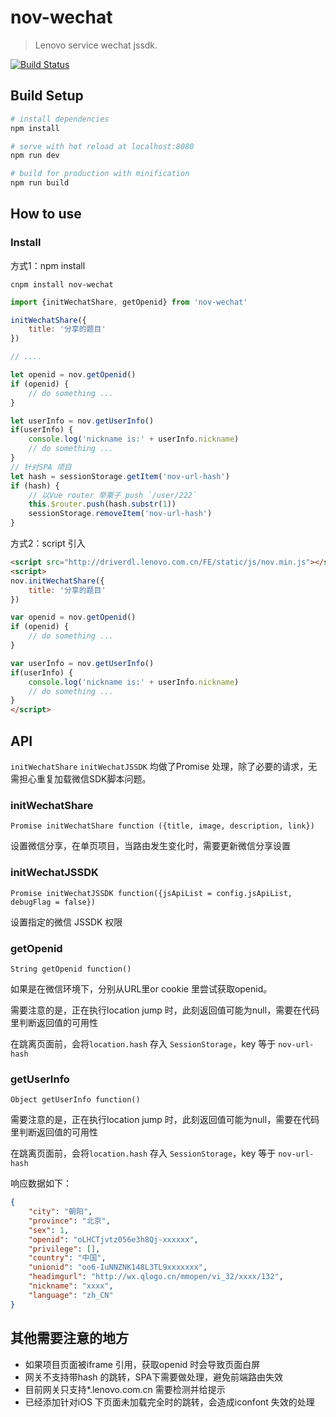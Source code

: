 # nov-wechat

> Lenovo service wechat jssdk.

[![Build Status](https://travis-ci.org/wh8766/nov-wechat.svg?branch=master)](https://travis-ci.org/wh8766/nov-wechat)

## Build Setup

``` bash
# install dependencies
npm install

# serve with hot reload at localhost:8080
npm run dev

# build for production with minification
npm run build
```

## How to use

### Install

方式1：npm install
```shell
cnpm install nov-wechat 
```

```javascript
import {initWechatShare, getOpenid} from 'nov-wechat'

initWechatShare({
    title: '分享的题目'
})

// ....

let openid = nov.getOpenid()
if (openid) {
    // do something ...
}

let userInfo = nov.getUserInfo()
if(userInfo) {
    console.log('nickname is:' + userInfo.nickname)
    // do something ...
}
// 针对SPA 项目
let hash = sessionStorage.getItem('nov-url-hash')
if (hash) {
    // 以Vue router 举栗子 push `/user/222`
    this.$router.push(hash.substr(1))
    sessionStorage.removeItem('nov-url-hash')
}
```

方式2：script 引入
```html
<script src="http://driverdl.lenovo.com.cn/FE/static/js/nov.min.js"></script>
<script>
nov.initWechatShare({
    title: '分享的题目'
})

var openid = nov.getOpenid()
if (openid) {
    // do something ...
}

var userInfo = nov.getUserInfo()
if(userInfo) {
    console.log('nickname is:' + userInfo.nickname)
    // do something ...
}
</script>
```

## API

`initWechatShare` `initWechatJSSDK` 均做了Promise 处理，除了必要的请求，无需担心重复加载微信SDK脚本问题。

### initWechatShare

    Promise initWechatShare function ({title, image, description, link})

设置微信分享，在单页项目，当路由发生变化时，需要更新微信分享设置

### initWechatJSSDK

    Promise initWechatJSSDK function({jsApiList = config.jsApiList, debugFlag = false})

设置指定的微信 JSSDK 权限

### getOpenid

    String getOpenid function()

如果是在微信环境下，分别从URL里or cookie 里尝试获取openid。

需要注意的是，正在执行location jump 时，此刻返回值可能为null，需要在代码里判断返回值的可用性

在跳离页面前，会将`location.hash` 存入 `SessionStorage`，key 等于 `nov-url-hash`

### getUserInfo

    Object getUserInfo function()

需要注意的是，正在执行location jump 时，此刻返回值可能为null，需要在代码里判断返回值的可用性

在跳离页面前，会将`location.hash` 存入 `SessionStorage`，key 等于 `nov-url-hash`

响应数据如下：

```json
{
    "city": "朝阳",
    "province": "北京",
    "sex": 1,
    "openid": "oLHCTjvtz056e3h8Qj-xxxxxx",
    "privilege": [],
    "country": "中国",
    "unionid": "oo6-IuNNZNK148L3TL9xxxxxxx",
    "headimgurl": "http://wx.qlogo.cn/mmopen/vi_32/xxxx/132",
    "nickname": "xxxx",
    "language": "zh_CN"
}
```

## 其他需要注意的地方

- 如果项目页面被iframe 引用，获取openid 时会导致页面白屏
- 网关不支持带hash 的跳转，SPA下需要做处理，避免前端路由失效
- 目前网关只支持*.lenovo.com.cn 需要检测并给提示
- 已经添加针对iOS 下页面未加载完全时的跳转，会造成iconfont 失效的处理
